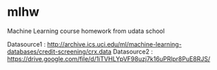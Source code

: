 # mlhw
Machine Learning course homework from udata school

Datasource1 : http://archive.ics.uci.edu/ml/machine-learning-databases/credit-screening/crx.data
Datasource2 : https://drive.google.com/file/d/1iTVHLYpVF98uzj7k16uPRlpr8PuE8RJS/
